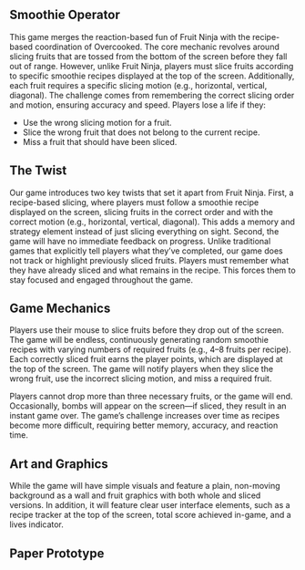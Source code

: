 <h2>Smoothie Operator</h2>

<p>This game merges the reaction-based fun of Fruit Ninja with the recipe-based coordination of Overcooked. The core mechanic revolves around slicing fruits that are tossed from the bottom of the screen before they fall out of range. However, unlike Fruit Ninja, players must slice fruits according to specific smoothie recipes displayed at the top of the screen. Additionally, each fruit requires a specific slicing motion (e.g., horizontal, vertical, diagonal). The challenge comes from remembering the correct slicing order and motion, ensuring accuracy and speed. Players lose a life if they:</p>

<ul>
  <li>Use the wrong slicing motion for a fruit.</li>
  <li>Slice the wrong fruit that does not belong to the current recipe.</li>
  <li>Miss a fruit that should have been sliced.</li>
</ul>

<h2>The Twist</h2>

<p>Our game introduces two key twists that set it apart from Fruit Ninja. First, a recipe-based slicing, where players must follow a smoothie recipe displayed on the screen, slicing fruits in the correct order and with the correct motion (e.g., horizontal, vertical, diagonal). This adds a memory and strategy element instead of just slicing everything on sight. Second, the game will have no immediate feedback on progress. Unlike traditional games that explicitly tell players what they’ve completed, our game does not track or highlight previously sliced fruits. Players must remember what they have already sliced and what remains in the recipe. This forces them to stay focused and engaged throughout the game.</p>

<h2>Game Mechanics</h2>

<p>Players use their mouse to slice fruits before they drop out of the screen. The game will be endless, continuously generating random smoothie recipes with varying numbers of required fruits (e.g., 4–8 fruits per recipe). Each correctly sliced fruit earns the player points, which are displayed at the top of the screen. The game will notify players when they slice the wrong fruit, use the incorrect slicing motion, and miss a required fruit.</p>

<p>Players cannot drop more than three necessary fruits, or the game will end. Occasionally, bombs will appear on the screen—if sliced, they result in an instant game over. The game’s challenge increases over time as recipes become more difficult, requiring better memory, accuracy, and reaction time.</p>

<h2>Art and Graphics</h2>

<p>While the game will have simple visuals and feature a plain, non-moving background as a wall and fruit graphics with both whole and sliced versions. In addition, it will feature clear user interface elements, such as a recipe tracker at the top of the screen, total score achieved in-game, and a lives indicator.</p>

<h2>Paper Prototype</h2>
